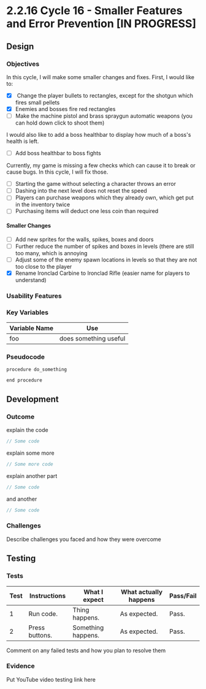 # 2.2.16 Cycle 16 - Smaller Features and Error Prevention \[IN PROGRESS]

## Design

### Objectives

In this cycle, I will make some smaller changes and fixes. First, I would like to:

* [x] &#x20;Change the player bullets to rectangles, except for  the shotgun which fires small pellets
* [x] Enemies and bosses fire red rectangles
* [ ] Make the machine pistol and brass spraygun automatic weapons (you can hold down click to shoot them)

I would also like to add a boss healthbar to display how much of a boss's health is left.

* [ ] Add boss healthbar to boss fights

Currently, my game is missing a few checks which can cause it to break or cause bugs. In this cycle, I will fix those.

* [ ] Starting the game without selecting a character throws an error
* [ ] Dashing into the next level does not reset the speed
* [ ] Players can purchase weapons which they already own, which get put in the inventory twice
* [ ] Purchasing items will deduct one less coin than required

#### Smaller Changes

* [ ] Add new sprites for the walls, spikes, boxes and doors
* [ ] Further reduce the number of spikes and boxes in levels (there are still too many, which is annoying
* [ ] Adjust some of the enemy spawn locations in levels so that they are not too close to the player
* [x] Rename Ironclad Carbine to Ironclad Rifle (easier name for players to understand)

### Usability Features

### Key Variables

| Variable Name | Use                   |
| ------------- | --------------------- |
| foo           | does something useful |

### Pseudocode

```
procedure do_something
    
end procedure
```

## Development

### Outcome

explain the code

```typescript
// Some code
```

explain some more

```typescript
// Some more code
```

explain another part

```typescript
// Some code
```

and another

```typescript
// Some code
```

### Challenges

Describe challenges you faced and how they were overcome

## Testing

### Tests

| Test | Instructions   | What I expect      | What actually happens | Pass/Fail |
| ---- | -------------- | ------------------ | --------------------- | --------- |
| 1    | Run code.      | Thing happens.     | As expected.          | Pass.     |
| 2    | Press buttons. | Something happens. | As expected.          | Pass.     |

Comment on any failed tests and how you plan to resolve them

### Evidence

Put YouTube video testing link here
